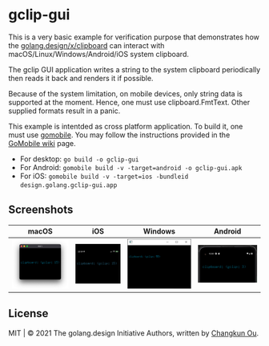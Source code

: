 # gclip-gui

This is a very basic example for verification purpose that demonstrates
how the [golang.design/x/clipboard](https://golang.design/x/clipboard)
can interact with macOS/Linux/Windows/Android/iOS system clipboard.

The gclip GUI application writes a string to the system clipboard
periodically then reads it back and renders it if possible.

Because of the system limitation, on mobile devices, only string data is
supported at the moment. Hence, one must use clipboard.FmtText. Other supplied
formats result in a panic.

This example is intentded as cross platform application. To build it, one
must use [gomobile](https://golang.org/x/mobile). You may follow the instructions
provided in the [GoMobile wiki](https://github.com/golang/go/wiki/Mobile) page.


- For desktop: `go build -o gclip-gui`
- For Android: `gomobile build -v -target=android -o gclip-gui.apk`
- For iOS:     `gomobile build -v -target=ios -bundleid design.golang.gclip-gui.app`

## Screenshots

| macOS | iOS | Windows | Android |
|:------:|:---:|:------:|:-------:|
|![](./darwin.png)|![](./ios.png)|![](./windows.png)|![](./android.png)|

## License

MIT | &copy; 2021 The golang.design Initiative Authors, written by [Changkun Ou](https://changkun.de).